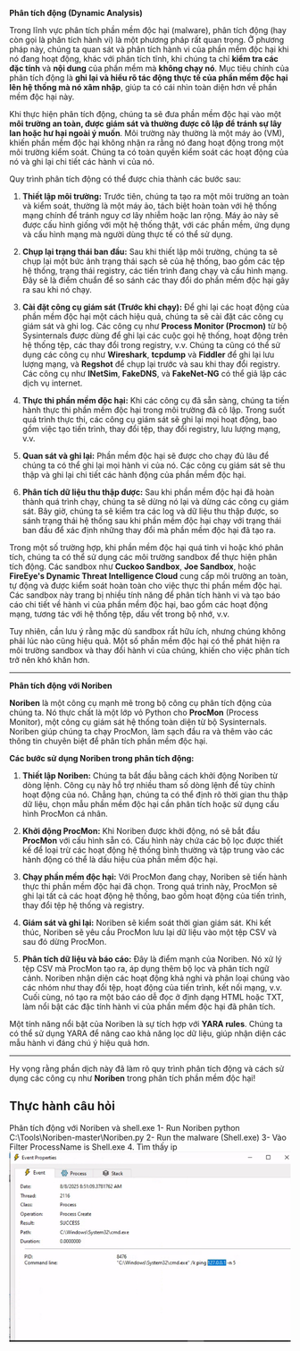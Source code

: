 **Phân tích động (Dynamic Analysis)**

Trong lĩnh vực phân tích phần mềm độc hại (malware), phân tích động (hay còn gọi là phân tích hành vi) là một phương pháp rất quan trọng. Ở phương pháp này, chúng ta quan sát và phân tích hành vi của phần mềm độc hại khi nó đang hoạt động, khác với phân tích tĩnh, khi chúng ta chỉ **kiểm tra các đặc tính** và **nội dung** của phần mềm mà **không chạy nó**. Mục tiêu chính của phân tích động là **ghi lại và hiểu rõ tác động thực tế của phần mềm độc hại lên hệ thống mà nó xâm nhập**, giúp ta có cái nhìn toàn diện hơn về phần mềm độc hại này.

Khi thực hiện phân tích động, chúng ta sẽ đưa phần mềm độc hại vào một **môi trường an toàn, được giám sát và thường được cô lập để tránh sự lây lan hoặc hư hại ngoài ý muốn**. Môi trường này thường là một máy ảo (VM), khiến phần mềm độc hại không nhận ra rằng nó đang hoạt động trong một môi trường kiểm soát. Chúng ta có toàn quyền kiểm soát các hoạt động của nó và ghi lại chi tiết các hành vi của nó.

Quy trình phân tích động có thể được chia thành các bước sau:

1. **Thiết lập môi trường:** Trước tiên, chúng ta tạo ra một môi trường an toàn và kiểm soát, thường là một máy ảo, tách biệt hoàn toàn với hệ thống mạng chính để tránh nguy cơ lây nhiễm hoặc lan rộng. Máy ảo này sẽ được cấu hình giống với một hệ thống thật, với các phần mềm, ứng dụng và cấu hình mạng mà người dùng thực tế có thể sử dụng.

2. **Chụp lại trạng thái ban đầu:** Sau khi thiết lập môi trường, chúng ta sẽ chụp lại một bức ảnh trạng thái sạch sẽ của hệ thống, bao gồm các tệp hệ thống, trạng thái registry, các tiến trình đang chạy và cấu hình mạng. Đây sẽ là điểm chuẩn để so sánh các thay đổi do phần mềm độc hại gây ra sau khi nó chạy.

3. **Cài đặt công cụ giám sát (Trước khi chạy):** Để ghi lại các hoạt động của phần mềm độc hại một cách hiệu quả, chúng ta sẽ cài đặt các công cụ giám sát và ghi log. Các công cụ như **Process Monitor (Procmon)** từ bộ Sysinternals được dùng để ghi lại các cuộc gọi hệ thống, hoạt động trên hệ thống tệp, các thay đổi trong registry, v.v. Chúng ta cũng có thể sử dụng các công cụ như **Wireshark**, **tcpdump** và **Fiddler** để ghi lại lưu lượng mạng, và **Regshot** để chụp lại trước và sau khi thay đổi registry. Các công cụ như **INetSim**, **FakeDNS**, và **FakeNet-NG** có thể giả lập các dịch vụ internet.

4. **Thực thi phần mềm độc hại:** Khi các công cụ đã sẵn sàng, chúng ta tiến hành thực thi phần mềm độc hại trong môi trường đã cô lập. Trong suốt quá trình thực thi, các công cụ giám sát sẽ ghi lại mọi hoạt động, bao gồm việc tạo tiến trình, thay đổi tệp, thay đổi registry, lưu lượng mạng, v.v.

5. **Quan sát và ghi lại:** Phần mềm độc hại sẽ được cho chạy đủ lâu để chúng ta có thể ghi lại mọi hành vi của nó. Các công cụ giám sát sẽ thu thập và ghi lại chi tiết các hành động của phần mềm độc hại.

6. **Phân tích dữ liệu thu thập được:** Sau khi phần mềm độc hại đã hoàn thành quá trình chạy, chúng ta sẽ dừng nó lại và dừng các công cụ giám sát. Bây giờ, chúng ta sẽ kiểm tra các log và dữ liệu thu thập được, so sánh trạng thái hệ thống sau khi phần mềm độc hại chạy với trạng thái ban đầu để xác định những thay đổi mà phần mềm độc hại đã tạo ra.

Trong một số trường hợp, khi phần mềm độc hại quá tinh vi hoặc khó phân tích, chúng ta có thể sử dụng các môi trường sandbox để thực hiện phân tích động. Các sandbox như **Cuckoo Sandbox**, **Joe Sandbox**, hoặc **FireEye's Dynamic Threat Intelligence Cloud** cung cấp môi trường an toàn, tự động và được kiểm soát hoàn toàn cho việc thực thi phần mềm độc hại. Các sandbox này trang bị nhiều tính năng để phân tích hành vi và tạo báo cáo chi tiết về hành vi của phần mềm độc hại, bao gồm các hoạt động mạng, tương tác với hệ thống tệp, dấu vết trong bộ nhớ, v.v.

Tuy nhiên, cần lưu ý rằng mặc dù sandbox rất hữu ích, nhưng chúng không phải lúc nào cũng hiệu quả. Một số phần mềm độc hại có thể phát hiện ra môi trường sandbox và thay đổi hành vi của chúng, khiến cho việc phân tích trở nên khó khăn hơn.

---

**Phân tích động với Noriben**

**Noriben** là một công cụ mạnh mẽ trong bộ công cụ phân tích động của chúng ta. Nó thực chất là một lớp vỏ Python cho **ProcMon** (Process Monitor), một công cụ giám sát hệ thống toàn diện từ bộ Sysinternals. Noriben giúp chúng ta chạy ProcMon, làm sạch đầu ra và thêm vào các thông tin chuyên biệt để phân tích phần mềm độc hại.

**Các bước sử dụng Noriben trong phân tích động:**

1. **Thiết lập Noriben:** Chúng ta bắt đầu bằng cách khởi động Noriben từ dòng lệnh. Công cụ này hỗ trợ nhiều tham số dòng lệnh để tùy chỉnh hoạt động của nó. Chẳng hạn, chúng ta có thể định rõ thời gian thu thập dữ liệu, chọn mẫu phần mềm độc hại cần phân tích hoặc sử dụng cấu hình ProcMon cá nhân.

2. **Khởi động ProcMon:** Khi Noriben được khởi động, nó sẽ bắt đầu **ProcMon** với cấu hình sẵn có. Cấu hình này chứa các bộ lọc được thiết kế để loại trừ các hoạt động hệ thống bình thường và tập trung vào các hành động có thể là dấu hiệu của phần mềm độc hại.

3. **Chạy phần mềm độc hại:** Với ProcMon đang chạy, Noriben sẽ tiến hành thực thi phần mềm độc hại đã chọn. Trong quá trình này, ProcMon sẽ ghi lại tất cả các hoạt động hệ thống, bao gồm hoạt động của tiến trình, thay đổi tệp hệ thống và registry.

4. **Giám sát và ghi lại:** Noriben sẽ kiểm soát thời gian giám sát. Khi kết thúc, Noriben sẽ yêu cầu ProcMon lưu lại dữ liệu vào một tệp CSV và sau đó dừng ProcMon.

5. **Phân tích dữ liệu và báo cáo:** Đây là điểm mạnh của Noriben. Nó xử lý tệp CSV mà ProcMon tạo ra, áp dụng thêm bộ lọc và phân tích ngữ cảnh. Noriben nhận diện các hoạt động khả nghi và phân loại chúng vào các nhóm như thay đổi tệp, hoạt động của tiến trình, kết nối mạng, v.v. Cuối cùng, nó tạo ra một báo cáo dễ đọc ở định dạng HTML hoặc TXT, làm nổi bật các đặc tính hành vi của phần mềm độc hại đã phân tích.

Một tính năng nổi bật của Noriben là sự tích hợp với **YARA rules**. Chúng ta có thể sử dụng YARA để nâng cao khả năng lọc dữ liệu, giúp nhận diện các mẫu hành vi đáng chú ý hiệu quả hơn.

---

Hy vọng rằng phần dịch này đã làm rõ quy trình phân tích động và cách sử dụng các công cụ như **Noriben** trong phân tích phần mềm độc hại!


## Thực hành câu hỏi
Phân tích động với Noriben và shell.exe
1- Run Noriben
python C:\Tools\Noriben-master\Noriben.py 
2- Run the malware (Shell.exe)
3- Vào Filter ProcessName is Shell.exe
4. Tìm thấy ip
![alt text](image-3.png)




